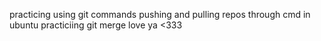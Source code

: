 practicing using git commands pushing and pulling repos through cmd in ubuntu 
practiciing git merge 
love ya <333
